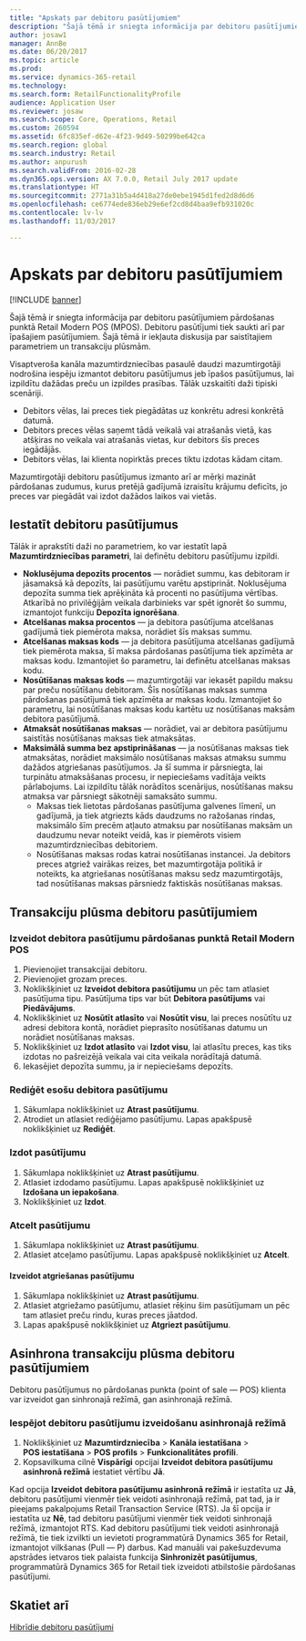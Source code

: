 ```yaml
---
title: "Apskats par debitoru pasūtījumiem"
description: "Šajā tēmā ir sniegta informācija par debitoru pasūtījumiem pārdošanas punktā Retail Modern POS (MPOS). Debitoru pasūtījumi tiek saukti arī par īpašajiem pasūtījumiem. Šajā tēmā ir iekļauta diskusija par saistītajiem parametriem un transakciju plūsmām."
author: josaw1
manager: AnnBe
ms.date: 06/20/2017
ms.topic: article
ms.prod: 
ms.service: dynamics-365-retail
ms.technology: 
ms.search.form: RetailFunctionalityProfile
audience: Application User
ms.reviewer: josaw
ms.search.scope: Core, Operations, Retail
ms.custom: 260594
ms.assetid: 6fc835ef-d62e-4f23-9d49-50299be642ca
ms.search.region: global
ms.search.industry: Retail
ms.author: anpurush
ms.search.validFrom: 2016-02-28
ms.dyn365.ops.version: AX 7.0.0, Retail July 2017 update
ms.translationtype: HT
ms.sourcegitcommit: 2771a31b5a4d418a27de0ebe1945d1fed2d8d6d6
ms.openlocfilehash: ce6774ede836eb29e6ef2cd8d4baa9efb931020c
ms.contentlocale: lv-lv
ms.lasthandoff: 11/03/2017

---
```


# <a name="customer-orders-overview"></a>Apskats par debitoru pasūtījumiem

[!INCLUDE [banner](includes/banner.md)]

Šajā tēmā ir sniegta informācija par debitoru pasūtījumiem pārdošanas punktā Retail Modern POS (MPOS). Debitoru pasūtījumi tiek saukti arī par īpašajiem pasūtījumiem. Šajā tēmā ir iekļauta diskusija par saistītajiem parametriem un transakciju plūsmām.

Visaptveroša kanāla mazumtirdzniecības pasaulē daudzi mazumtirgotāji nodrošina iespēju izmantot debitoru pasūtījumus jeb īpašos pasūtījumus, lai izpildītu dažādas preču un izpildes prasības. Tālāk uzskaitīti daži tipiski scenāriji.

-   Debitors vēlas, lai preces tiek piegādātas uz konkrētu adresi konkrētā datumā.
-   Debitors preces vēlas saņemt tādā veikalā vai atrašanās vietā, kas atšķiras no veikala vai atrašanās vietas, kur debitors šīs preces iegādājās.
-   Debitors vēlas, lai klienta nopirktās preces tiktu izdotas kādam citam.

Mazumtirgotāji debitoru pasūtījumus izmanto arī ar mērķi mazināt pārdošanas zudumus, kurus pretējā gadījumā izraisītu krājumu deficīts, jo preces var piegādāt vai izdot dažādos laikos vai vietās.

## <a name="set-up-customer-orders"></a>Iestatīt debitoru pasūtījumus
Tālāk ir aprakstīti daži no parametriem, ko var iestatīt lapā **Mazumtirdzniecības parametri**, lai definētu debitoru pasūtījumu izpildi.

-   **Noklusējuma depozīts procentos** — norādiet summu, kas debitoram ir jāsamaksā kā depozīts, lai pasūtījumu varētu apstiprināt. Noklusējuma depozīta summa tiek aprēķināta kā procenti no pasūtījuma vērtības. Atkarībā no privilēģijām veikala darbinieks var spēt ignorēt šo summu, izmantojot funkciju **Depozīta ignorēšana**.
-   **Atcelšanas maksa procentos** — ja debitora pasūtījuma atcelšanas gadījumā tiek piemērota maksa, norādiet šīs maksas summu.
-   **Atcelšanas maksas kods** — ja debitora pasūtījuma atcelšanas gadījumā tiek piemērota maksa, šī maksa pārdošanas pasūtījuma tiek apzīmēta ar maksas kodu. Izmantojiet šo parametru, lai definētu atcelšanas maksas kodu.
-   **Nosūtīšanas maksas kods** — mazumtirgotāji var iekasēt papildu maksu par preču nosūtīšanu debitoram. Šīs nosūtīšanas maksas summa pārdošanas pasūtījumā tiek apzīmēta ar maksas kodu. Izmantojiet šo parametru, lai nosūtīšanas maksas kodu kartētu uz nosūtīšanas maksām debitora pasūtījumā.
-   **Atmaksāt nosūtīšanas maksas** — norādiet, vai ar debitora pasūtījumu saistītās nosūtīšanas maksas tiek atmaksātas.
-   **Maksimālā summa bez apstiprināšanas** — ja nosūtīšanas maksas tiek atmaksātas, norādiet maksimālo nosūtīšanas maksas atmaksu summu dažādos atgriešanas pasūtījumos. Ja šī summa ir pārsniegta, lai turpinātu atmaksāšanas procesu, ir nepieciešams vadītāja veikts pārlabojums. Lai izpildītu tālāk norādītos scenārijus, nosūtīšanas maksu atmaksa var pārsniegt sākotnēji samaksāto summu.
    -   Maksas tiek lietotas pārdošanas pasūtījuma galvenes līmenī, un gadījumā, ja tiek atgriezts kāds daudzums no ražošanas rindas, maksimālo šīm precēm atļauto atmaksu par nosūtīšanas maksām un daudzumu nevar noteikt veidā, kas ir piemērots visiem mazumtirdzniecības debitoriem.
    -   Nosūtīšanas maksas rodas katrai nosūtīšanas instancei. Ja debitors preces atgriež vairākas reizes, bet mazumtirgotāja politikā ir noteikts, ka atgriešanas nosūtīšanas maksu sedz mazumtirgotājs, tad nosūtīšanas maksas pārsniedz faktiskās nosūtīšanas maksas.

## <a name="transaction-flow-for-customer-orders"></a>Transakciju plūsma debitoru pasūtījumiem
### <a name="create-a-customer-order-in-retail-modern-pos"></a>Izveidot debitora pasūtījumu pārdošanas punktā Retail Modern POS

1.  Pievienojiet transakcijai debitoru.
2.  Pievienojiet grozam preces.
3.  Noklikšķiniet uz **Izveidot debitora pasūtījumu** un pēc tam atlasiet pasūtījuma tipu. Pasūtījuma tips var būt **Debitora pasūtījums** vai **Piedāvājums**.
4.  Noklikšķiniet uz **Nosūtīt atlasīto** vai **Nosūtīt visu**, lai preces nosūtītu uz adresi debitora kontā, norādiet pieprasīto nosūtīšanas datumu un norādiet nosūtīšanas maksas.
5.  Noklikšķiniet uz **Izdot atlasīto** vai **Izdot visu**, lai atlasītu preces, kas tiks izdotas no pašreizējā veikala vai cita veikala norādītajā datumā.
6.  Iekasējiet depozīta summu, ja ir nepieciešams depozīts.

### <a name="edit-an-existing-customer-order"></a>Rediģēt esošu debitora pasūtījumu

1.  Sākumlapa noklikšķiniet uz **Atrast pasūtījumu**.
2.  Atrodiet un atlasiet rediģējamo pasūtījumu. Lapas apakšpusē noklikšķiniet uz **Rediģēt**.

### <a name="pick-up-an-order"></a>Izdot pasūtījumu

1.  Sākumlapa noklikšķiniet uz **Atrast pasūtījumu**.
2.  Atlasiet izdodamo pasūtījumu. Lapas apakšpusē noklikšķiniet uz **Izdošana un iepakošana**.
3.  Noklikšķiniet uz **Izdot**.

### <a name="cancel-an-order"></a>Atcelt pasūtījumu

1.  Sākumlapa noklikšķiniet uz **Atrast pasūtījumu**.
2.  Atlasiet atceļamo pasūtījumu. Lapas apakšpusē noklikšķiniet uz **Atcelt**.

#### <a name="create-a-return-order"></a>Izveidot atgriešanas pasūtījumu

1.  Sākumlapa noklikšķiniet uz **Atrast pasūtījumu**.
2.  Atlasiet atgriežamo pasūtījumu, atlasiet rēķinu šim pasūtījumam un pēc tam atlasiet preču rindu, kuras preces jāatdod.
3.  Lapas apakšpusē noklikšķiniet uz **Atgriezt pasūtījumu**.

## <a name="asynchronous-transaction-flow-for-customer-orders"></a>Asinhrona transakciju plūsma debitoru pasūtījumiem
Debitoru pasūtījumus no pārdošanas punkta (point of sale — POS) klienta var izveidot gan sinhronajā režīmā, gan asinhronajā režīmā.

### <a name="enable-customer-orders-to-be-created-in-asynchronous-mode"></a>Iespējot debitoru pasūtījumu izveidošanu asinhronajā režīmā

1.  Noklikšķiniet uz **Mazumtirdzniecība** &gt; **Kanāla iestatīšana** &gt; **POS iestatīšana** &gt; **POS profils** &gt; **Funkcionalitātes profili**.
2.  Kopsavilkuma cilnē **Vispārīgi** opcijai **Izveidot debitora pasūtījumu asinhronā režīmā** iestatiet vērtību **Jā**.

Kad opcija **Izveidot debitora pasūtījumu asinhronā režīmā** ir iestatīta uz **Jā**, debitoru pasūtījumi vienmēr tiek veidoti asinhronajā režīmā, pat tad, ja ir pieejams pakalpojums Retail Transaction Service (RTS). Ja šī opcija ir iestatīta uz **Nē**, tad debitoru pasūtījumi vienmēr tiek veidoti sinhronajā režīmā, izmantojot RTS. Kad debitoru pasūtījumi tiek veidoti asinhronajā režīmā, tie tiek izvilkti un ievietoti programmatūrā Dynamics 365 for Retail, izmantojot vilkšanas (Pull — P) darbus. Kad manuāli vai pakešuzdevuma apstrādes ietvaros tiek palaista funkcija **Sinhronizēt pasūtījumus**, programmatūrā Dynamics 365 for Retail tiek izveidoti atbilstošie pārdošanas pasūtījumi.

<a name="see-also"></a>Skatiet arī
--------

[Hibrīdie debitoru pasūtījumi](hybrid-customer-orders.md)




